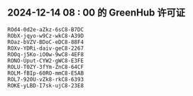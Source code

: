 ## 2024-12-14 08 : 00 的 GreenHub 许可证
```
ROd4-0d2e-aZkz-6sC8-B7DC
RObX-jqyo-w9Cz-wkC8-A39D
ROaz-bVZV-BDoC-eDC8-88F4
ROXv-YDRi-daiv-geC8-2267
ROOq-j5Ko-iO0w-9wC8-4EF8
RONO-Uput-CYW2-gWC8-E3FE
ROLU-T0ZY-3fYm-ZnC8-64CF
ROLM-fBIp-60RO-mmC8-E5AB
ROL7-920U-vZk8-rkC8-6393
ROKE-yLBD-I7sk-ujC8-23E8
```
